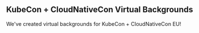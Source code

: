## KubeCon + CloudNativeCon Virtual Backgrounds

We've created virtual backgrounds for KubeCon + CloudNativeCon EU! 
